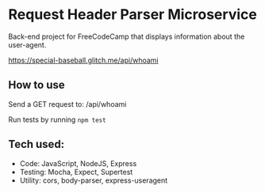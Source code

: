 # Request Header Parser Microservice
Back-end project for FreeCodeCamp that displays information about the user-agent.

https://special-baseball.glitch.me/api/whoami

## How to use
Send a GET request to: /api/whoami

Run tests by running ```npm test```

## Tech used:
* Code: JavaScript, NodeJS, Express
* Testing: Mocha, Expect, Supertest
* Utility: cors, body-parser, express-useragent
